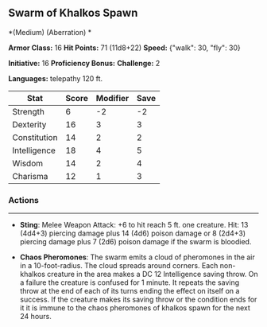 ## Swarm of Khalkos Spawn
*(Medium) (Aberration) *

**Armor Class:** 16
**Hit Points:** 71 (11d8+22)
**Speed:** {"walk": 30, "fly": 30}

**Initiative:** 16
**Proficiency Bonus:**
**Challenge:** 2

**Languages:** telepathy 120 ft.



| Stat | Score | Modifier | Save |
| ---- | ---- | ---- | ---- |
| Strength | 6 | -2 | -2 |
| Dexterity | 16 | 3 | 3 |
| Constitution | 14 | 2 | 2 |
| Intelligence | 18 | 4 | 5 |
| Wisdom | 14 | 2 | 4 |
| Charisma | 12 | 1 | 3 |

### Actions
 --- 
- **Sting**: Melee Weapon Attack: +6 to hit  reach 5 ft.  one creature. Hit: 13 (4d4+3) piercing damage plus 14 (4d6) poison damage  or 8 (2d4+3) piercing damage plus 7 (2d6) poison damage if the swarm is bloodied.

- **Chaos Pheromones**: The swarm emits a cloud of pheromones in the air in a 10-foot-radius. The cloud spreads around corners. Each non-khalkos creature in the area makes a DC 12 Intelligence saving throw. On a failure  the creature is confused for 1 minute. It repeats the saving throw at the end of each of its turns  ending the effect on itself on a success. If the creature makes its saving throw or the condition ends for it  it is immune to the chaos pheromones of khalkos spawn for the next 24 hours.


